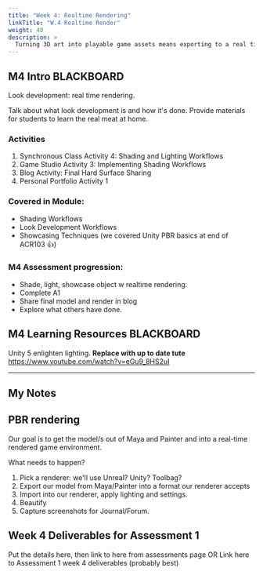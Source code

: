 ```yaml
---
title: "Week 4: Realtime Rendering"
linkTitle: "W.4 Realtime Render"
weight: 40
description: >
  Turning 3D art into playable game assets means exporting to a real time **game engine**. Today we'll learn how to move our models from Maya and Painter into Unreal/Unity. From there you can light and screenshot them for your **final deliverables** of Assessment 1.
---
```


## M4 Intro BLACKBOARD

Look development: real time rendering.

Talk about what look development is and how it's done. Provide materials for students to learn the real meat at home.

### Activities
1. Synchronous Class Activity 4:  Shading and Lighting Workflows
2. Game Studio Activity 3: Implementing Shading Workflows
3. Blog Activity: Final Hard Surface Sharing
4. Personal Portfolio Activity 1

### Covered in Module:

- Shading Workflows
- Look Development Workflows
- Showcasing Techniques
(we covered Unity PBR basics at end of ACR103 👍)

### M4 Assessment progression:
* Shade, light, showcase object w realtime rendering.
* Complete A1
* Share final model and render in blog
* Explore what others have done.

## M4 Learning Resources BLACKBOARD

Unity 5 enlighten lighting. **Replace with up to date tute**
https://www.youtube.com/watch?v=eGu9_8HS2uI

-----
## My Notes

## PBR rendering
Our goal is to get the model/s out of Maya and Painter and into a real-time rendered game environment.

What needs to happen?
1. Pick a renderer: we'll use Unreal? Unity? Toolbag?
1. Export our model from Maya/Painter into a format our renderer accepts
2. Import into our renderer, apply lighting and settings.
3. Beautify
4. Capture screenshots for Journal/Forum.

## Week 4 Deliverables for Assessment 1

Put the details here, then link to here from assessments page 
OR
Link here to Assessment 1 week 4 deliverables (probably best)


